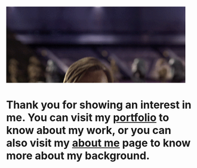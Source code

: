 
  ![Obi](obi.gif)


# Thank you for showing an interest in me. You can visit my [portfolio](https://mtayyab2.github.io/portfolio/) to know about my work, or you can also visit my [about me](mtayyab2.github.io/about-me/) page to know more about my background.
